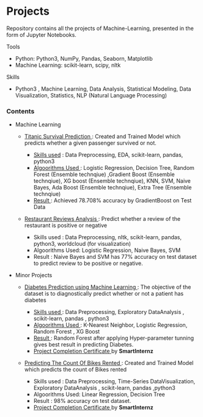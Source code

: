# Projects

Repository contains  all the projects of Machine-Learning, presented in the form of Jupyter Notebooks.

Tools 
* Python: Python3, NumPy, Pandas, Seaborn, Matplotlib
* Machine Learning: scikit-learn, scipy, nltk

Skills 
* Python3 , Machine Learning, Data Analysis, Statistical Modeling, Data Visualization, Statistics, NLP (Natural Language Processing)

### Contents 
 
* Machine Learning 

   * <a href="https://github.com/riya-dhama/Projects/tree/main/Titanic%20Survival%20Predictions"> Titanic Survival Prediction </a> : 
   Created and Trained  Model which predicts whether a given passenger survived or not. 
      - <u>Skills used</u> : Data Preprocessing, EDA, scikit-learn, pandas, python3
      - <u> Algoorithms Used </u>: Logistic Regression, Decision Tree, Random Forest (Ensemble technqiue) ,Gradient Boost (Ensemble technqiue), XG boost (Ensemble technqiue), 
                                  KNN, SVM, Naive Bayes, Ada Boost (Ensemble technqiue), Extra Tree (Ensemble technqiue)
      - <u> Result </u> : Achieved 78.708% accuracy by GradientBoost on Test Data
      
   * <a href="https://github.com/riya-dhama/Projects/tree/main/Sentiment%20Analysis/Restaurant%20Reviews"> Restaurant Reviews Analysis </a> :
   Predict whether a review of the restaurant is positive or negative 
      - Skills used : Data Preprocessing, nltk, scikit-learn, pandas, python3, worldcloud (for visualization) 
      - Algoorithms Used: Logistic Regression, Naive Bayes, SVM 
      - Result : Naive Bayes and SVM has 77% accuracy on test dataset to predict review to be positive or negative.
   
 * Minor Projects

   * <a href="https://github.com/riya-dhama/Projects/tree/main/Diabetes%20Prediction"> Diabetes Prediction using Machine Learning </a> : 
   The objective of the dataset is to diagnostically predict whether or not a patient has diabetes
      - <u> Skills used </u> : Data Preprocessing, Exploratory DataAnalysis , scikit-learn, pandas , python3
      - <u> Algoorithms Used </u>:  K-Nearest Neighbor, Logistic Regression, Random Forest , XG Boost 
      - <u> Result </u> : Random Forest after applying Hyper-parameter tunning gives best result in predicting Diabetes.
      - <a href="https://smartinternz.com/badge_projects/certificates/735b90b4568125ed6c3f678819b6e058"> Project Completion Certificate </a> by <b> SmartInternz </b>
      
   * <a href="https://github.com/riya-dhama/Projects/tree/main/Bike%20Sharing"> Predicting The Count Of Bikes Rented </a> :
   Created and Trained  Model which predicts the count of Bikes rented
      - Skills used : Data Preprocessing, Time-Series DataVisualization, Exploratory DataAnalysis , scikit-learn, pandas ,python3
      - Algoorithms Used: Linear Regression, Decision Tree
      - Result : 98% accuracy on test dataset.
      - <a href="https://smartinternz.com/badge_projects/certificates/3295c76acbf4caaed33c36b1b5fc2cb1"> Project Completion Certificate  </a>  by <b> SmartInternz </b>
   
    <!-- * <a href="https://github.com/riya-dhama/Data-Science-Portfolio/tree/master/Credit-Card-Use-Case"> Application Of Descriptive Analytics in Banking : Credit-Card-Use-Case </a> : By Visualization and Descriptive Statistics finding the major cause of lower spends on the credit card, deep dive and understanding what is the typical spend pattern of the customers in his portfolio & Checking if spend behavior varies across these customer segments -->
  
